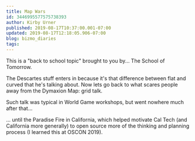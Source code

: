 ```yaml
---
title: Map Wars
id: 3446995577575738393
author: Kirby Urner
published: 2019-08-17T10:37:00.001-07:00
updated: 2019-08-17T12:18:05.906-07:00
blog: bizmo_diaries
tags: 
---
```


This is a "back to school topic" brought to you by... The School of Tomorrow.

The Descartes stuff enters in because it's that difference between flat and curved that he's talking about.  Now lets go back to what scares people away from the Dymaxion Map: grid talk.

Such talk was typical in World Game workshops, but went nowhere much after that...

... until the Paradise Fire in California, which helped motivate Cal Tech (and California more generally) to open source more of the thinking and planning process (I learned this at OSCON 2019).